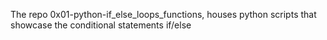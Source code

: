The repo 0x01-python-if_else_loops_functions, houses python scripts that showcase the conditional statements if/else
